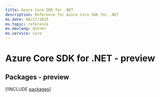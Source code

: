 ```yaml
---
title: Azure Core SDK for .NET
description: Reference for Azure Core SDK for .NET
ms.date: 06/17/2025
ms.topic: reference
ms.devlang: dotnet
ms.service: core
---
```

# Azure Core SDK for .NET - preview
## Packages - preview
[!INCLUDE [packages](core-index.md)]